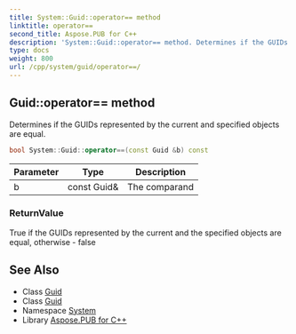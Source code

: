 ```yaml
---
title: System::Guid::operator== method
linktitle: operator==
second_title: Aspose.PUB for C++
description: 'System::Guid::operator== method. Determines if the GUIDs represented by the current and specified objects are equal in C++.'
type: docs
weight: 800
url: /cpp/system/guid/operator==/
---
```

## Guid::operator== method


Determines if the GUIDs represented by the current and specified objects are equal.

```cpp
bool System::Guid::operator==(const Guid &b) const
```


| Parameter | Type | Description |
| --- | --- | --- |
| b | const Guid\& | The comparand |

### ReturnValue

True if the GUIDs represented by the current and the specified objects are equal, otherwise - false

## See Also

* Class [Guid](../)
* Class [Guid](../)
* Namespace [System](../../)
* Library [Aspose.PUB for C++](../../../)
